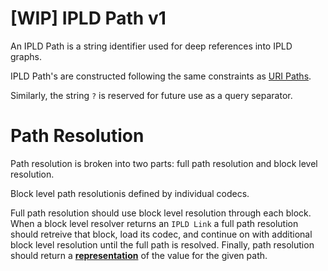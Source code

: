 # [WIP] IPLD Path v1

An IPLD Path is a string identifier used for deep references into IPLD
graphs.

IPLD Path's are constructed following the same constraints as [URI Paths](https://tools.ietf.org/html/rfc3986#section-3.3).

Similarly, the string `?` is reserved for future use as a query separator.

# Path Resolution

Path resolution is broken into two parts: full path resolution and block level resolution.

Block level path resolutionis defined by individual codecs.

Full path resolution should use block level resolution through each block.
When a block level resolver returns an `IPLD Link` a full path resolution
should retreive that block, load its codec, and continue on with additional
block level resolution until the full path is resolved. Finally, path resolution
should return a [**representation**](./IPLD-Path.md#representation)
of the value for the given path.